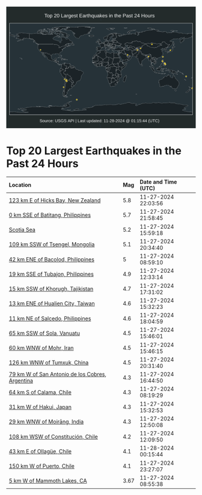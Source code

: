 ![Map](./map.png)

# Top 20 Largest Earthquakes in the Past 24 Hours

| Location | Mag | Date and Time (UTC) |
|:---|:---|:---|
| [123 km E of Hicks Bay, New Zealand](https://earthquake.usgs.gov/earthquakes/eventpage/us7000nula) | 5.8 | 11-27-2024 22:03:56 |
| [0 km SSE of Batitang, Philippines](https://earthquake.usgs.gov/earthquakes/eventpage/us7000nul8) | 5.7 | 11-27-2024 21:58:45 |
| [Scotia Sea](https://earthquake.usgs.gov/earthquakes/eventpage/us7000nuix) | 5.2 | 11-27-2024 15:59:18 |
| [109 km SSW of Tsengel, Mongolia](https://earthquake.usgs.gov/earthquakes/eventpage/us7000nuku) | 5.1 | 11-27-2024 20:34:40 |
| [42 km ENE of Bacolod, Philippines](https://earthquake.usgs.gov/earthquakes/eventpage/us7000nug7) | 5 | 11-27-2024 08:59:10 |
| [19 km SSE of Tubajon, Philippines](https://earthquake.usgs.gov/earthquakes/eventpage/us7000nuhy) | 4.9 | 11-27-2024 12:33:14 |
| [15 km SSW of Khorugh, Tajikistan](https://earthquake.usgs.gov/earthquakes/eventpage/us7000nuj7) | 4.7 | 11-27-2024 17:31:02 |
| [13 km ENE of Hualien City, Taiwan](https://earthquake.usgs.gov/earthquakes/eventpage/us7000nuil) | 4.6 | 11-27-2024 15:32:23 |
| [11 km NE of Salcedo, Philippines](https://earthquake.usgs.gov/earthquakes/eventpage/us7000nujz) | 4.6 | 11-27-2024 18:04:59 |
| [65 km SSW of Sola, Vanuatu](https://earthquake.usgs.gov/earthquakes/eventpage/us7000nuir) | 4.5 | 11-27-2024 15:46:01 |
| [60 km WNW of Mohr, Iran](https://earthquake.usgs.gov/earthquakes/eventpage/us7000nuiu) | 4.5 | 11-27-2024 15:46:15 |
| [126 km WNW of Tumxuk, China](https://earthquake.usgs.gov/earthquakes/eventpage/us7000nuks) | 4.5 | 11-27-2024 20:31:40 |
| [79 km W of San Antonio de los Cobres, Argentina](https://earthquake.usgs.gov/earthquakes/eventpage/us7000nuj2) | 4.3 | 11-27-2024 16:44:50 |
| [64 km S of Calama, Chile](https://earthquake.usgs.gov/earthquakes/eventpage/us7000nufp) | 4.3 | 11-27-2024 08:19:29 |
| [31 km W of Hakui, Japan](https://earthquake.usgs.gov/earthquakes/eventpage/us7000nuis) | 4.3 | 11-27-2024 15:32:53 |
| [29 km WNW of Moirāng, India](https://earthquake.usgs.gov/earthquakes/eventpage/us7000nuhz) | 4.3 | 11-27-2024 12:50:08 |
| [108 km WSW of Constitución, Chile](https://earthquake.usgs.gov/earthquakes/eventpage/us7000nuhu) | 4.2 | 11-27-2024 12:09:50 |
| [43 km E of Ollagüe, Chile](https://earthquake.usgs.gov/earthquakes/eventpage/us7000nulz) | 4.1 | 11-28-2024 00:15:44 |
| [150 km W of Puerto, Chile](https://earthquake.usgs.gov/earthquakes/eventpage/us7000null) | 4.1 | 11-27-2024 23:27:07 |
| [5 km W of Mammoth Lakes, CA](https://earthquake.usgs.gov/earthquakes/eventpage/nc75091226) | 3.67 | 11-27-2024 08:55:38 |
